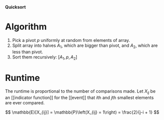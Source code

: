 **Quicksort**

# Algorithm

1. Pick a pivot $p$ uniformly at random from elements of array.
2. Split array into halves $A_1$, which are bigger than pivot, and $A_2$, which are less than pivot.
3. Sort them recursively: $[A_1, p, A_2]$

# Runtime

The runtime is proportional to the number of comparisons made. Let $X_{ij}$ be an [[indicator function]] for the [[event]] that $i$th and $j$th smallest elements are ever compared.

$$
\mathbb{E}[X_{ij}] = \mathbb{P}\left(X_{ij} = 1\right) = \frac{2}{j-i + 1}
$$